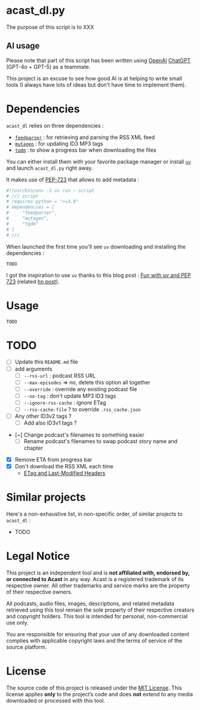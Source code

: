 # acast_dl.py

The purpose of this script is to XXX

## AI usage

Please note that part of this script has been written using [OpenAI](https://openai.com/) [ChatGPT](https://chatgpt.com/) (GPT-4o + GPT-5) as a teammate.

This project is an excuse to see how good AI is at helping to write small tools (I always have lots of ideas but don't have time to implement them).

# Dependencies

`acast_dl` relies on three dependencies :
- [`feedparser`](https://github.com/kurtmckee/feedparser) : for retrieving and parsing the RSS XML feed
- [`mutagen`](https://github.com/quodlibet/mutagen) : for updating ID3 MP3 tags
- [`tqdm`](https://github.com/tqdm/tqdm) : to show a progress bar when downloading the files

You can either install them with your favorite package manager or install [`uv`](https://docs.astral.sh/uv/) and launch `acast_dl.py` right away.

It makes use of [PEP-723](https://peps.python.org/pep-0723/) that allows to add metadata :

```python
#!/usr/bin/env -S uv run --script
# /// script
# requires-python = ">=3.8"
# dependencies = [
#     "feedparser",
#     "mutagen",
#     "tqdm"
# ]
# ///
```

When launched the first time you'll see `uv` downloading and installing the dependencies :

```
TODO
```

I got the inspiration to use `uv` thanks to this blog post : [Fun with uv and PEP 723](https://www.cottongeeks.com/articles/2025-06-24-fun-with-uv-and-pep-723) (related [hn post](https://news.ycombinator.com/item?id=44369388)).

# Usage

```shell
TODO
```

# TODO

- [ ] Update this `README.md` file
- [ ] add arguments
  - [ ] `--rss-url` : podcast RSS URL
  - [ ] `--max-episodes` => no, delete this option all together
  - [ ] `--override` : override any existing podcast file
  - [ ] `--no-tag` : don't update MP3 ID3 tags
  - [ ] `--ignore-rss-cache` : ignore ETag
  - [ ] `--rss-cache-file` ? to override `.rss_cache.json`
- [ ] Any other ID3v2 tags ?
  - [ ] Add also ID3v1 tags ?
- [~] Change podcast's filenames to something easier
  - [ ] Rename podcast's filenames to swap podcast story name and chapter
- [x] Remove ETA from progress bar
- [x] Don't download the RSS XML each time
  - [ETag and Last-Modified Headers](https://feedparser.readthedocs.io/en/latest/http-etag/)

# Similar projects

Here's a non-exhaustive list, in non-specific order, of similar projects to `acast_dl` :

- TODO

# Legal Notice

This project is an independent tool and is **not affiliated with, endorsed by, or connected to Acast** in any way.
Acast is a registered trademark of its respective owner. All other trademarks and service marks are the property of their respective owners.

All podcasts, audio files, images, descriptions, and related metadata retrieved using this tool remain the sole property of their respective creators and copyright holders. This tool is intended for personal, non-commercial use only.

You are responsible for ensuring that your use of any downloaded content complies with applicable copyright laws and the terms of service of the source platform.

# License

The source code of this project is released under the [MIT License](./LICENSE).
This license applies **only** to the project’s code and does **not** extend to any media downloaded or processed with this tool.
